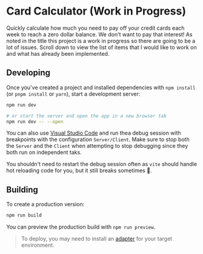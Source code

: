 # Card Calculator (Work in Progress)

Quickly calculate how much you need to pay off your credit cards each week to reach a zero dollar balance. We don't want to pay that interest! As noted in the title this project is a work in progress so there are going to be a lot of issues. Scroll down to view the list of items that I would like to work on and what has already been implemented.

## Developing

Once you've created a project and installed dependencies with `npm install` (or `pnpm install` or `yarn`), start a development server:

```bash
npm run dev

# or start the server and open the app in a new browser tab
npm run dev -- --open
```

You can also use [Visual Studio Code](https://code.visualstudio.com/) and run thea debug session with breakpoints with the configuration `Server/Client`. Make sure to stop both the `Server` and the `Client` when attempting to stop debugging since they both run on independent taks.

You shouldn't need to restart the debug session often as `vite` should handle hot reloading code for you, but it still breaks sometimes 🙂.

## Building

To create a production version:

```bash
npm run build
```

You can preview the production build with `npm run preview`.

> To deploy, you may need to install an [adapter](https://kit.svelte.dev/docs/adapters) for your target environment.
